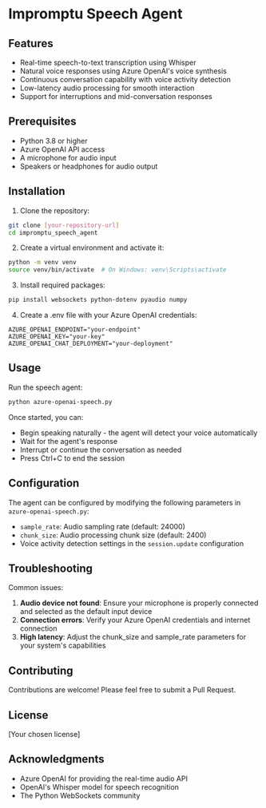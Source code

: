 # Impromptu Speech Agent


## Features

- Real-time speech-to-text transcription using Whisper
- Natural voice responses using Azure OpenAI's voice synthesis
- Continuous conversation capability with voice activity detection
- Low-latency audio processing for smooth interaction
- Support for interruptions and mid-conversation responses

## Prerequisites

- Python 3.8 or higher
- Azure OpenAI API access
- A microphone for audio input
- Speakers or headphones for audio output

## Installation

1. Clone the repository:
```bash
git clone [your-repository-url]
cd impromptu_speech_agent
```

2. Create a virtual environment and activate it:
```bash
python -m venv venv
source venv/bin/activate  # On Windows: venv\Scripts\activate
```

3. Install required packages:
```bash
pip install websockets python-dotenv pyaudio numpy
```

4. Create a .env file with your Azure OpenAI credentials:
```env
AZURE_OPENAI_ENDPOINT="your-endpoint"
AZURE_OPENAI_KEY="your-key"
AZURE_OPENAI_CHAT_DEPLOYMENT="your-deployment"
```

## Usage

Run the speech agent:
```bash
python azure-openai-speech.py
```

Once started, you can:
- Begin speaking naturally - the agent will detect your voice automatically
- Wait for the agent's response
- Interrupt or continue the conversation as needed
- Press Ctrl+C to end the session

## Configuration

The agent can be configured by modifying the following parameters in `azure-openai-speech.py`:

- `sample_rate`: Audio sampling rate (default: 24000)
- `chunk_size`: Audio processing chunk size (default: 2400)
- Voice activity detection settings in the `session.update` configuration

## Troubleshooting

Common issues:
1. **Audio device not found**: Ensure your microphone is properly connected and selected as the default input device
2. **Connection errors**: Verify your Azure OpenAI credentials and internet connection
3. **High latency**: Adjust the chunk_size and sample_rate parameters for your system's capabilities

## Contributing

Contributions are welcome! Please feel free to submit a Pull Request.

## License

[Your chosen license]

## Acknowledgments

- Azure OpenAI for providing the real-time audio API
- OpenAI's Whisper model for speech recognition
- The Python WebSockets community